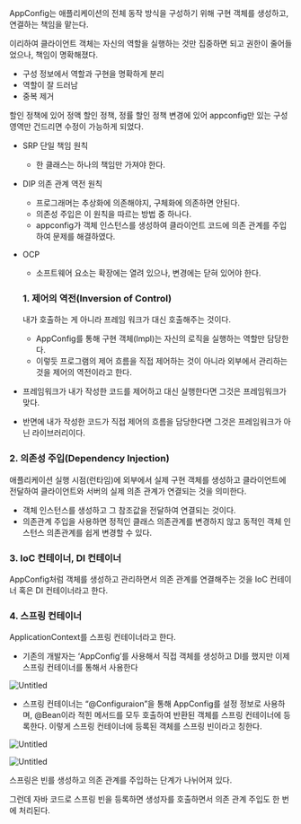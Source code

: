 AppConfig는 애플리케이션의 전체 동작 방식을 구성하기 위해 
구현 객체를 생성하고, 연결하는 책임을 맡는다. 

이리하여 클라이언트 객체는 자신의 역할을 실행하는 것만 집중하면 되고 권한이 줄어들었으나, 책임이 명확해졌다. 

- 구성 정보에서 역할과 구현을 명확하게 분리
- 역할이 잘 드러남
- 중복 제거

할인 정책에 있어 정액 할인 정책, 정률 할인 정책 변경에 있어 
appconfig만 있는 구성 영역만 건드리면 수정이 가능하게 되었다. 

- SRP 단일 책임 원칙
    - 한 클래스는 하나의 책임만 가져야 한다.

- DIP 의존 관계 역전 원칙
    - 프로그래머는 추상화에 의존해야지, 구체화에 의존하면 안된다.
    - 의존성 주입은 이 원칙을 따르는 방법 중 하나다.
    - appconfig가 객체 인스턴스를 생성하여 클라이언트 코드에 의존 관계를 주입하여 문제를 해결하였다.
    
- OCP
    - 소프트웨어 요소는 확장에는 열려 있으나, 변경에는 닫혀 있어야 한다.
    
    ### 1. 제어의 역전(Inversion of Control)
    내가 호출하는 게 아니라 프레임 워크가 대신 호출해주는 것이다.
    
    - AppConfig를 통해 구현 객체(Impl)는 자신의 로직을 실행하는 역할만 담당한다.
    - 이렇듯 프로그램의 제어 흐름을 직접 제어하는 것이 아니라 외부에서 관리하는 것을 제어의 역전이라고 한다.

- 프레임워크가 내가 작성한 코드를 제어하고 대신 실행한다면 그것은 프레임워크가 맞다.
- 반면에 내가 작성한 코드가 직접 제어의 흐름을 담당한다면 그것은 프레임워크가 아닌 라이브러리이다.

### 2. 의존성 주입(Dependency Injection)
애플리케이션 실행 시점(런타임)에 외부에서 실제 구현 객체를 생성하고 클라이언트에 전달하여 클라이언트와 서버의 실제 의존 관계가 연결되는 것을 의미한다.

- 객체 인스턴스를 생성하고 그 참조값을 전달하여 연결되는 것이다.
- 의존관계 주입을 사용하면 정적인 클래스 의존관계를 변경하지 않고 동적인 객체 인스턴스 의존관계를 쉽게 변경할 수 있다.

### 3. IoC 컨테이너, DI 컨테이너
AppConfig처럼 객체를 생성하고 관리하면서 의존 관계를 연결해주는 것을 IoC 컨테이너 혹은 DI 컨테이너라고 한다.

### 4. 스프링 컨테이너
ApplicationContext를 스프링 컨테이너라고 한다.

- 기존의 개발자는 ‘AppConfig’를 사용해서 직접 객체를 생성하고 DI를 했지만 이제 스프링 컨테이너를 통해서 사용한다

![Untitled](https://s3-us-west-2.amazonaws.com/secure.notion-static.com/31d75b1f-eb8b-443e-92b9-e2f6765c7891/Untitled.png)

- 스프링 컨테이너는 “@Configuraion”을 통해 AppConfig를 설정 정보로 사용하며, @Bean이라 적힌 메서드를 모두 호출하여 반환된 객체를 스프링 컨테이너에 등록한다. 이렇게 스프링 컨테이너에 등록된 객체를 스프링 빈이라고 칭한다.

![Untitled](https://s3-us-west-2.amazonaws.com/secure.notion-static.com/4b58c590-56c9-406b-8268-8490835bf4d3/Untitled.png)

![Untitled](https://s3-us-west-2.amazonaws.com/secure.notion-static.com/ee5a3aa1-4cf3-4a4a-b580-9e106ad2d3fd/Untitled.png)

스프링은 빈를 생성하고 의존 관계를 주입하는 단계가 나뉘어져 있다. 

그런데 자바 코드로 스프링 빈을 등록하면 생성자를 호출하면서 의존 관계 주입도 한 번에 처리된다.
